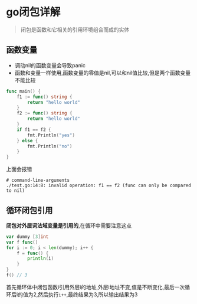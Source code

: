 # go闭包详解
> 闭包是函数和它相关的引用环境组合而成的实体

## 函数变量
- 调动nil的函数变量会导致panic
- 函数和变量一样使用,函数变量的零值是nil,可以和nil值比较,但是两个函数变量不能比较
```go
func main() {
	f1 := func() string {
		return "hello world"
	}
	f2 := func() string {
		return "hello world"
	}
	if f1 == f2 {
		fmt.Println("yes")
	} else {
		fmt.Println("no")
	}
}
```
上面会报错
```
# command-line-arguments
./test.go:14:8: invalid operation: f1 == f2 (func can only be compared to nil)
```

## 循环闭包引用
**闭包对外层词法域变量是引用的**,在循环中需要注意这点
```go
var dummy [3]int
var f func()
for i := 0; i < len(dummy); i++ {
	f = func() {
		println(i)
	}
}
f() // 3
```
首先循环体中闭包函数i引用外层i的地址,外层i地址不变,值是不断变化,最后一次循环后i的值为2,然后执行`i++`,最终结果为3,所以输出结果为3


